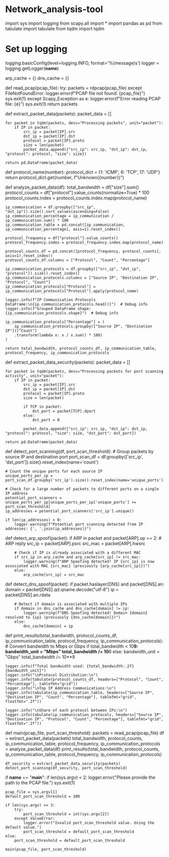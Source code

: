 # Network_analysis-tool
import sys
import logging
from scapy.all import *
import pandas as pd
from tabulate import tabulate
from tqdm import tqdm

# Set up logging
logging.basicConfig(level=logging.INFO, format='%(message)s')
logger = logging.getLogger(__name__)

arp_cache = {}
dns_cache = {}

def read_pcap(pcap_file):
    try:
        packets = rdpcap(pcap_file)
    except FileNotFoundError:
        logger.error(f"PCAP file not found: {pcap_file}")
        sys.exit(1)
    except Scapy_Exception as e:
        logger.error(f"Error reading PCAP file: {e}")
        sys.exit(1)
    return packets

def extract_packet_data(packets):
    packet_data = []

    for packet in tqdm(packets, desc="Processing packets", unit="packet"):
        if IP in packet:
            src_ip = packet[IP].src
            dst_ip = packet[IP].dst
            protocol = packet[IP].proto
            size = len(packet)
            packet_data.append({"src_ip": src_ip, "dst_ip": dst_ip, "protocol": protocol, "size": size})

    return pd.DataFrame(packet_data)

def protocol_name(number):
    protocol_dict = {1: 'ICMP', 6: 'TCP', 17: 'UDP'}
    return protocol_dict.get(number, f"Unknown({number})")

def analyze_packet_data(df):
    total_bandwidth = df["size"].sum()
    protocol_counts = df["protocol"].value_counts(normalize=True) * 100
    protocol_counts.index = protocol_counts.index.map(protocol_name)

    ip_communication = df.groupby(["src_ip", "dst_ip"]).size().sort_values(ascending=False)
    ip_communication_percentage = ip_communication / ip_communication.sum() * 100
    ip_communication_table = pd.concat([ip_communication, ip_communication_percentage], axis=1).reset_index()

    protocol_frequency = df["protocol"].value_counts()
    protocol_frequency.index = protocol_frequency.index.map(protocol_name)

    protocol_counts_df = pd.concat([protocol_frequency, protocol_counts], axis=1).reset_index()
    protocol_counts_df.columns = ["Protocol", "Count", "Percentage"]

    ip_communication_protocols = df.groupby(["src_ip", "dst_ip", "protocol"]).size().reset_index()
    ip_communication_protocols.columns = ["Source IP", "Destination IP", "Protocol", "Count"]
    ip_communication_protocols["Protocol"] = ip_communication_protocols["Protocol"].apply(protocol_name)

    logger.info(f"IP Communication Protocols DataFrame:\n{ip_communication_protocols.head()}")  # Debug info
    logger.info(f"Grouped DataFrame shape: {ip_communication_protocols.shape}")  # Debug info

    ip_communication_protocols["Percentage"] = (
        ip_communication_protocols.groupby(["Source IP", "Destination IP"])["Count"]
        .transform(lambda x: x / x.sum() * 100)
    )

    return total_bandwidth, protocol_counts_df, ip_communication_table, protocol_frequency, ip_communication_protocols

def extract_packet_data_security(packets):
    packet_data = []

    for packet in tqdm(packets, desc="Processing packets for port scanning activity", unit="packet"):
        if IP in packet:
            src_ip = packet[IP].src
            dst_ip = packet[IP].dst
            protocol = packet[IP].proto
            size = len(packet)

            if TCP in packet:
                dst_port = packet[TCP].dport
            else:
                dst_port = 0

            packet_data.append({"src_ip": src_ip, "dst_ip": dst_ip, "protocol": protocol, "size": size, "dst_port": dst_port})

    return pd.DataFrame(packet_data)

def detect_port_scanning(df, port_scan_threshold):
    # Group packets by source IP and destination port
    port_scan_df = df.groupby(['src_ip', 'dst_port']).size().reset_index(name='count')
    
    # Count the unique ports for each source IP
    unique_ports_per_ip = port_scan_df.groupby('src_ip').size().reset_index(name='unique_ports')
    
    # Check for a large number of packets to different ports on a single IP address
    potential_port_scanners = unique_ports_per_ip[unique_ports_per_ip['unique_ports'] >= port_scan_threshold]
    ip_addresses = potential_port_scanners['src_ip'].unique()
    
    if len(ip_addresses) > 0:
        logger.warning(f"Potential port scanning detected from IP addresses: {', '.join(ip_addresses)}")

def detect_arp_spoof(packet):
    if ARP in packet and packet[ARP].op == 2:  # ARP reply
        src_ip = packet[ARP].psrc
        src_mac = packet[ARP].hwsrc
        
        # Check if IP is already associated with a different MAC
        if src_ip in arp_cache and arp_cache[src_ip] != src_mac:
            logger.warning(f"ARP Spoofing detected! IP {src_ip} is now associated with MAC {src_mac} (previously {arp_cache[src_ip]})")
        else:
            arp_cache[src_ip] = src_mac

def detect_dns_spoof(packet):
    if packet.haslayer(DNS) and packet[DNS].an:
        domain = packet[DNS].qd.qname.decode("utf-8")
        ip = packet[DNS].an.rdata

        # Detect if domain is associated with multiple IPs
        if domain in dns_cache and dns_cache[domain] != ip:
            logger.warning(f"DNS Spoofing detected! Domain {domain} resolved to {ip} (previously {dns_cache[domain]})")
        else:
            dns_cache[domain] = ip

def print_results(total_bandwidth, protocol_counts_df, ip_communication_table, protocol_frequency, ip_communication_protocols):
    # Convert bandwidth to Mbps or Gbps
    if total_bandwidth < 10**9:
        bandwidth_unit = "Mbps"
        total_bandwidth /= 10**6
    else:
        bandwidth_unit = "Gbps"
        total_bandwidth /= 10**9

    logger.info(f"Total bandwidth used: {total_bandwidth:.2f} {bandwidth_unit}")
    logger.info("\nProtocol Distribution:\n")
    logger.info(tabulate(protocol_counts_df, headers=["Protocol", "Count", "Percentage"], tablefmt="grid"))
    logger.info("\nTop IP Address Communications:\n")
    logger.info(tabulate(ip_communication_table, headers=["Source IP", "Destination IP", "Count", "Percentage"], tablefmt="grid", floatfmt=".2f"))

    logger.info("\nShare of each protocol between IPs:\n")
    logger.info(tabulate(ip_communication_protocols, headers=["Source IP", "Destination IP", "Protocol", "Count", "Percentage"], tablefmt="grid", floatfmt=".2f"))

def main(pcap_file, port_scan_threshold):
    packets = read_pcap(pcap_file)
    df = extract_packet_data(packets)
    total_bandwidth, protocol_counts, ip_communication_table, protocol_frequency, ip_communication_protocols = analyze_packet_data(df)
    print_results(total_bandwidth, protocol_counts, ip_communication_table, protocol_frequency, ip_communication_protocols)

    df_security = extract_packet_data_security(packets)
    detect_port_scanning(df_security, port_scan_threshold)

if __name__ == "__main__":
    if len(sys.argv) < 2:
        logger.error("Please provide the path to the PCAP file.")
        sys.exit(1)
    
    pcap_file = sys.argv[1]
    default_port_scan_threshold = 100

    if len(sys.argv) >= 3:
        try:
            port_scan_threshold = int(sys.argv[2])
        except ValueError:
            logger.error("Invalid port_scan_threshold value. Using the default value.")
            port_scan_threshold = default_port_scan_threshold
    else:
        port_scan_threshold = default_port_scan_threshold

    main(pcap_file, port_scan_threshold)
